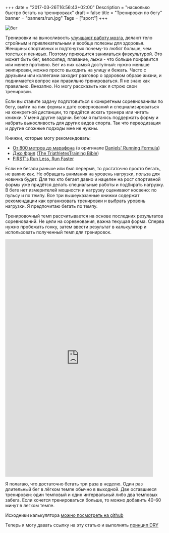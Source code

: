 +++
date = "2017-03-26T16:56:43+02:00"
Description = "насколько быстро бегать на тренировках"
draft = false
title = "Тренировки по бегу"
banner = "banners/run.jpg"
Tags = ["sport"]
+++

![бег](https://s3-eu-west-1.amazonaws.com/droneimg/run.jpg)

Тренировки на выносливость [улучшают работу мозга](http://www.health.harvard.edu/blog/regular-exercise-changes-brain-improve-memory-thinking-skills-201404097110), делают тело стройным и привлекательным и вообще полезны для здоровья. Женщины спортивных и подтянутых почему-то любят больше, чем толстых и ленивых. Поэтому приходится заниматься физкультурой. Это может быть бег, велосипед, плавание, лыжи - что больше понравится или менее противно. Бег из них самый доступный: нужно меньше экипировки, можно просто выходить на улицу и бежать. Часто с друзьями или коллегами заходит разговор о здоровом образе жизни, и поднимается вопрос как правильно тренироваться. Я не знаю как правильно. Внезапно. Но могу рассказыть как я строю свои тренировки.

Если вы ставите задачу подготовиться к конкретным соревнованиям по бегу, выйти на пик формы к дате совернований и специализироваться на конкретной дистанции, то придётся искать тренера или читать книжки. У меня другие задачи. Бегом я пытаюсь поддержать форму и набрать выносливость для других видов спорта. Так что переодизация и другие сложные подходы мне не нужны.

Книжки, которые могу рекомендовать:

* [От 800 метров до марафона](http://www.mann-ivanov-ferber.ru/books/sport/rovdomar/) (в оригинале [Daniels' Running Formula](https://www.amazon.com/Daniels-Running-Formula-3rd-Jack/dp/1450431836))
* [Джо Фрил](http://www.mann-ivanov-ferber.ru/books/sport/triathletestrainingbible/) ([The TriathletesTraining Bible](https://www.amazon.com/Triathletes-Training-Bible-Joe-Friel/dp/1934030198))
* [FIRST's Run Less, Run Faster](https://www.amazon.com/dp/159486649X?tag=viglink20329-20)

Если не бегали раньше или был перерыв, то достаточно просто бегать, не важно как. Не обращать внимания на уровень нагрузки, польза для новичка будет. Для тех кто бегает давно и нацелен на рост спортивной формы уже придётся делать специальные работы и подбирать нагрузку. В беге нет измерителей мощности и нагрузку оценивают косвено: по пульсу и по темпу. Все три вышеуказанные книжки содержат рекомендации как организовать тренировки и выбрать уровень нагрузки. Я предпочитаю бегать по темпу.

Тренировочный темп рассчитывается на основе последних результатов соревнований. Не цели на соревнования, важна текущая форма. Сперва нужно пробежать гонку, затем ввести результат в калькулятор и использовать полученный темп для тренировок.

<iframe src="http://pacecalc.drone.ru" frameborder="0" scrolling="no" width="468px" height="750px" >
    Ваш браузер не поддерживает iframe
 </iframe>

Я полагаю, что достаточно бегать три раза в неделю. Один раз длительный бег в лёгком темпе обычно в выходной. Две оставшиеся тренировки: один темповый и один интервальный либо два темповых забега. Если хочется тренироваться больше, то можно добавить 40-60 минут в легком темпе.

Исходники калькулятора [можно посмотреть на github](https://github.com/droneru/pace_calc)

Теперь я могу давать ссылку на эту статью и выполнять [принцип DRY](https://ru.wikipedia.org/wiki/Don%E2%80%99t_repeat_yourself)
